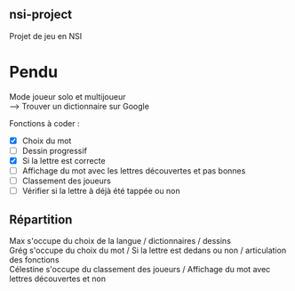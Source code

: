 ## nsi-project ##
Projet de jeu en NSI

# Pendu #

Mode joueur solo et multijoueur                     
  --> Trouver un dictionnaire sur Google

Fonctions à coder : 
- [x] Choix du mot
- [ ] Dessin progressif
- [x] Si la lettre est correcte
- [ ] Affichage du mot avec les lettres découvertes et pas bonnes
- [ ] Classement des joueurs
- [ ] Vérifier si la lettre à déjà été tappée ou non

## Répartition ##

Max s'occupe du choix de la langue / dictionnaires / dessins               
Grég s'occupe du choix du mot / Si la lettre est dedans ou non / articulation des fonctions                     
Célestine s'occupe du classement des joueurs / Affichage du mot avec lettres découvertes et non               
